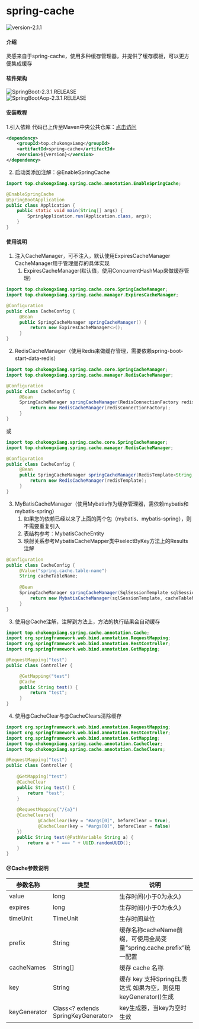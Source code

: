 # spring-cache
![version-2.1.1](https://img.shields.io/badge/version-2.1.1-blue)
#### 介绍
灵感来自于spring-cache，使用多种缓存管理器，并提供了缓存模板，可以更方便集成缓存

#### 软件架构
![SpringBoot-2.3.1.RELEASE](https://img.shields.io/badge/SpringBoot-2.3.1.RELEASE-green)  
![SpringBootAop-2.3.1.RELEASE](https://img.shields.io/badge/SpringBootAop-2.3.1.RELEASE-red)

#### 安装教程
1.引入依赖
代码已上传至Maven中央公共仓库：[点击访问](https://repo1.maven.org/maven2/top/chukongxiang/spring-cache/)

```xml
<dependency>
	<groupId>top.chukongxiang</groupId>
	<artifactId>spring-cache</artifactId>
	<version>${version}</version>
</dependency>
```

2. 启动类添加注解：@EnableSpringCache

```java
import top.chukongxiang.spring.cache.annotation.EnableSpringCache;

@EnableSpringCache
@SpringBootApplication
public class Application {
	public static void main(String[] args) {
		SpringApplication.run(Application.class, args);
	}
}
```

#### 使用说明

1. 注入CacheManager，可不注入，默认使用ExpiresCacheManager  
   CacheManager用于管理缓存的具体实现
   1. ExpiresCacheManager(默认值，使用ConcurrentHashMap来做缓存管理)

```java
import top.chukongxiang.spring.cache.core.SpringCacheManager;
import top.chukongxiang.spring.cache.manager.ExpiresCacheManager;

@Configuration
public class CacheConfig {
     @Bean
     public SpringCacheManager springCacheManager() {
         return new ExpiresCacheManager<>();
     }
}
```

   2. RedisCacheManager（使用Redis来做缓存管理，需要依赖spring-boot-start-data-redis）

```java
import top.chukongxiang.spring.cache.core.SpringCacheManager;
import top.chukongxiang.spring.cache.manager.RedisCacheManager;    

@Configuration
public class CacheConfig {
     @Bean
     SpringCacheManager springCacheManager(RedisConnectionFactory redisConnectionFactory) {
         return new RedisCacheManager(redisConnectionFactory);
     }
}
  ```
   
   或

```java
import top.chukongxiang.spring.cache.core.SpringCacheManager;
import top.chukongxiang.spring.cache.manager.RedisCacheManager;    

@Configuration
public class CacheConfig {
     @Bean
     public SpringCacheManager springCacheManager(RedisTemplate<String, Object> redisTemplate) {
         return new RedisCacheManager(redisTemplate);
     }
}
```
   
   3. MyBatisCacheManager（使用Mybatis作为缓存管理器，需依赖mybatis和mybatis-spring）
      1. 如果您的依赖已经以来了上面的两个包（mybatis、mybatis-spring），则不需要重复引入 
      2. 表结构参考：MybatisCacheEntity 
      3. 映射关系参考MybatisCacheMapper类中selectByKey方法上的Results注解

```java
@Configuration
public class CacheConfig {
     @Value("spring.cache.table-name")
     String cacheTableName;
     
     @Bean
     SpringCacheManager springCacheManager(SqlSessionTemplate sqlSessionTemplate) {
         return new MybatisCacheManager(sqlSessionTemplate, cacheTableName);
     }
}
```

3. 使用@Cache注解，注解到方法上，方法的执行结果会自动缓存
```java
import top.chukongxiang.spring.cache.annotation.Cache;
import org.springframework.web.bind.annotation.RequestMapping;
import org.springframework.web.bind.annotation.RestController;
import org.springframework.web.bind.annotation.GetMapping;

@RequestMapping("test")
public class Controller {

     @GetMapping("test")
     @Cache
     public String test() {
         return "test";
     }
}
```
4. 使用@CacheClear与@CacheClears清除缓存
```java
import org.springframework.web.bind.annotation.RequestMapping;
import org.springframework.web.bind.annotation.RestController;
import org.springframework.web.bind.annotation.GetMapping;
import top.chukongxiang.spring.cache.annotation.CacheClear;
import top.chukongxiang.spring.cache.annotation.CacheClears;

@RequestMapping("test")
public class Controller { 
    
    @GetMapping("test")
    @CacheClear 
    public String test() {
        return "test";
    }
    
    @RequestMapping("/{a}")
    @CacheClears({
            @CacheClear(key = "#args[0]", beforeClear = true),
            @CacheClear(key = "#args[0]", beforeClear = false)
    })
    public String test(@PathVariable String a) {
        return a + " === " + UUID.randomUUID();
    }
}
```


#### @Cache参数说明

| 参数名称      | 类型                                 | 说明                                                | 默认值                             |
|--------------|-------------------------------------|---------------------------------------------------|---------------------------------|
| value        | long                                | 生存时间(小于0为永久)                                      | 0                               |
| expires      | long                                | 生存时间(小于0为永久)                                      | 0                               |
| timeUnit     | TimeUnit                            | 生存时间单位                                            | TimeUnit.MILLISECONDS（毫秒）       |
| prefix       | String                              | 缓存名称cacheName前缀，可使用全局变量“spring.cache.prefix”统一配置  | 空串                              |
| cacheNames   | String[]                            | 缓存 cache 名称                                       | [前缀:]类名:方法名                     |
| key          | String                              | 缓存 key 支持SpringEL表达式 如果为空，则使用keyGenerator()生成     | 空串                              |
| keyGenerator | Class<? extends SpringKeyGenerator> | key生成器，当key为空时生效                                  | DefaultSpringKeyGenerator.class |
